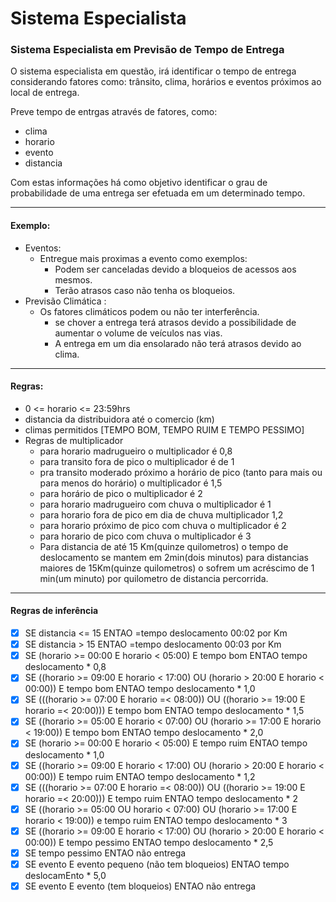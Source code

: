 # Sistema Especialista

### Sistema Especialista em Previsão de Tempo de Entrega

O sistema especialista em questão, irá identificar o tempo de entrega considerando fatores como: trânsito, clima, horários e eventos próximos ao local de entrega.

Preve tempo de entrgas através de fatores, como:
- clima
- horario
- evento
- distancia

Com estas informações há como objetivo identificar o grau de probabilidade de uma entrega ser efetuada em um determinado tempo.

---

#### Exemplo:

- Eventos:
    - Entregue mais proximas a evento como exemplos:
        - Podem ser canceladas devido a bloqueios de acessos aos mesmos.
        - Terão atrasos caso não tenha os bloqueios.
- Previsão Climática :
    - Os fatores climáticos podem ou não ter interferência.
        - se chover a entrega terá atrasos devido a possibilidade de aumentar o volume de veículos nas vias.
        - A entrega em um dia ensolarado não terá atrasos devido ao clima.

---
#### Regras:

- 0 <= horario <= 23:59hrs 
- distancia da distribuidora até o comercio (km)
- climas permitidos [TEMPO BOM, TEMPO RUIM E TEMPO PESSIMO]  
- Regras de multiplicador
    - para horario madrugueiro o multiplicador é 0,8
    - para transito fora de pico o multiplicador é de 1 
    - pra transito moderado próximo a horário de pico (tanto para mais ou para menos do horário) o multiplicador é 1,5
    - para horário de pico o multiplicador é 2
    - para horario madrugueiro com chuva o multiplicador é 1
    - para horario fora de pico em dia de chuva multiplicador 1,2
    - para horario próximo de pico com chuva o multiplicador é 2
    - para horario de pico com chuva o multiplicador é 3
    - Para distancia de até 15 Km(quinze quilometros) o tempo de deslocamento se mantem em 2min(dois minutos) para distancias maiores de 15Km(quinze quilometros) o sofrem um acréscimo de 1 min(um minuto) por quilometro de distancia percorrida.

--- 

#### Regras de inferência

- [x] SE distancia <= 15 ENTAO =tempo deslocamento 00:02 por Km
- [x] SE distancia > 15 ENTAO =tempo deslocamento 00:03 por Km
- [x] SE (horario >= 00:00 E horario < 05:00) E tempo bom ENTAO tempo deslocamento * 0,8
- [x] SE ((horario >= 09:00 E horario < 17:00) OU (horario > 20:00 E horario < 00:00)) E tempo bom ENTAO tempo deslocamento * 1,0
- [x] SE  (((horario >= 07:00 E horario =< 08:00)) OU ((horario >= 19:00 E horario =< 20:00))) E tempo bom ENTAO tempo deslocamento * 1,5
- [x] SE ((horario >= 05:00 E horario < 07:00) OU (horario >= 17:00 E horario < 19:00)) E tempo bom ENTAO tempo deslocamento * 2,0
- [x] SE (horario >= 00:00 E horario < 05:00) E tempo ruim ENTAO tempo deslocamento * 1,0
- [x] SE ((horario >= 09:00 E horario < 17:00) OU (horario > 20:00 E horario < 00:00)) E tempo ruim ENTAO tempo deslocamento * 1,2
- [x] SE (((horario >= 07:00 E horario =< 08:00)) OU ((horario >= 19:00 E horario =< 20:00))) E tempo ruim ENTAO tempo deslocamento * 2
- [x] SE ((horario >= 05:00 OU horario < 07:00) OU (horario >= 17:00 E horario < 19:00)) e tempo ruim ENTAO tempo deslocamento * 3
- [x] SE ((horario >= 09:00 E horario < 17:00) OU (horario > 20:00 E horario < 00:00)) E tempo pessimo ENTAO tempo deslocamento * 2,5
- [x] SE tempo pessimo ENTAO não entrega
- [x] SE evento E evento pequeno (não tem bloqueios) ENTAO tempo deslocamEnto * 5,0
- [x] SE evento E evento (tem bloqueios) ENTAO não entrega
